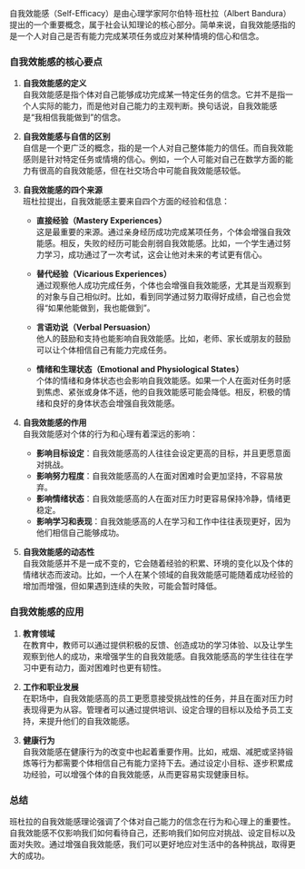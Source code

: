 自我效能感（Self-Efficacy）是由心理学家阿尔伯特·班杜拉（Albert Bandura）提出的一个重要概念，属于社会认知理论的核心部分。简单来说，自我效能感指的是一个人对自己是否有能力完成某项任务或应对某种情境的信心和信念。

### 自我效能感的核心要点

1. **自我效能感的定义**  
   自我效能感是指个体对自己能够成功完成某一特定任务的信念。它并不是指一个人实际的能力，而是他对自己能力的主观判断。换句话说，自我效能感是“我相信我能做到”的信念。

2. **自我效能感与自信的区别**  
   自信是一个更广泛的概念，指的是一个人对自己整体能力的信任。而自我效能感则是针对特定任务或情境的信心。例如，一个人可能对自己在数学方面的能力有很高的自我效能感，但在社交场合中可能自我效能感较低。

3. **自我效能感的四个来源**  
   班杜拉提出，自我效能感主要来自四个方面的经验和信息：

   - **直接经验（Mastery Experiences）**  
     这是最重要的来源。通过亲身经历成功完成某项任务，个体会增强自我效能感。相反，失败的经历可能会削弱自我效能感。比如，一个学生通过努力学习，成功通过了一次考试，这会让他对未来的考试更有信心。

   - **替代经验（Vicarious Experiences）**  
     通过观察他人成功完成任务，个体也会增强自我效能感，尤其是当观察到的对象与自己相似时。比如，看到同学通过努力取得好成绩，自己也会觉得“如果他能做到，我也能做到”。

   - **言语劝说（Verbal Persuasion）**  
     他人的鼓励和支持也能影响自我效能感。比如，老师、家长或朋友的鼓励可以让个体相信自己有能力完成任务。

   - **情绪和生理状态（Emotional and Physiological States）**  
     个体的情绪和身体状态也会影响自我效能感。如果一个人在面对任务时感到焦虑、紧张或身体不适，他的自我效能感可能会降低。相反，积极的情绪和良好的身体状态会增强自我效能感。

4. **自我效能感的作用**  
   自我效能感对个体的行为和心理有着深远的影响：

   - **影响目标设定**：自我效能感高的人往往会设定更高的目标，并且更愿意面对挑战。
   - **影响努力程度**：自我效能感高的人在面对困难时会更加坚持，不容易放弃。
   - **影响情绪状态**：自我效能感高的人在面对压力时更容易保持冷静，情绪更稳定。
   - **影响学习和表现**：自我效能感高的人在学习和工作中往往表现更好，因为他们相信自己能够成功。

5. **自我效能感的动态性**  
   自我效能感并不是一成不变的，它会随着经验的积累、环境的变化以及个体的情绪状态而波动。比如，一个人在某个领域的自我效能感可能随着成功经验的增加而增强，但如果遇到连续的失败，可能会暂时降低。

### 自我效能感的应用

1. **教育领域**  
   在教育中，教师可以通过提供积极的反馈、创造成功的学习体验、以及让学生观察到他人的成功，来增强学生的自我效能感。自我效能感高的学生往往在学习中更有动力，面对困难时也更有韧性。

2. **工作和职业发展**  
   在职场中，自我效能感高的员工更愿意接受挑战性的任务，并且在面对压力时表现得更为从容。管理者可以通过提供培训、设定合理的目标以及给予员工支持，来提升他们的自我效能感。

3. **健康行为**  
   自我效能感在健康行为的改变中也起着重要作用。比如，戒烟、减肥或坚持锻炼等行为都需要个体相信自己有能力坚持下去。通过设定小目标、逐步积累成功经验，可以增强个体的自我效能感，从而更容易实现健康目标。

### 总结

班杜拉的自我效能感理论强调了个体对自己能力的信念在行为和心理上的重要性。自我效能感不仅影响我们如何看待自己，还影响我们如何应对挑战、设定目标以及面对失败。通过增强自我效能感，我们可以更好地应对生活中的各种挑战，取得更大的成功。
